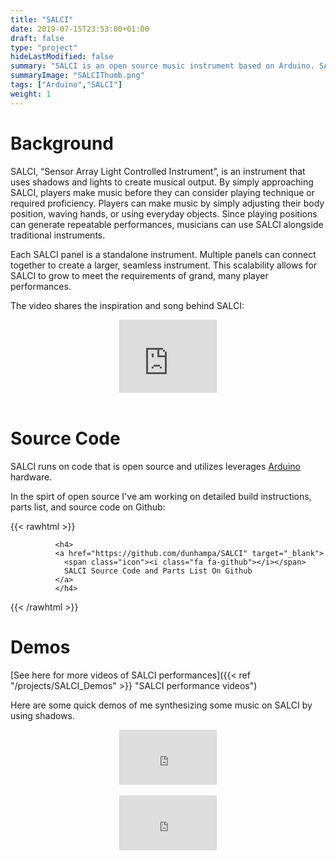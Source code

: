 ```yaml
---
title: "SALCI"
date: 2019-07-15T23:53:00+01:00
draft: false
type: "project"
hideLastModified: false
summary: "SALCI is an open source music instrument based on Arduino. SALCI uses a light sensor array to generate music.  A person may intentionally manipulate the light, creating shadows, to play the instrument"
summaryImage: "SALCIThumb.png"
tags: ["Arduino","SALCI"]
weight: 1
---
```


# Background

SALCI, “Sensor Array Light Controlled Instrument”, is an instrument that uses shadows and lights to create musical output.  By simply approaching SALCI, players make music before they can consider playing technique or required proficiency. Players can make music by simply adjusting their body position, waving hands, or using everyday objects. Since playing positions can generate repeatable performances, musicians can use SALCI alongside traditional instruments.

Each SALCI panel is a standalone instrument. Multiple panels can connect together to create a larger, seamless instrument.  This scalability allows for SALCI to grow to meet the requirements of grand, many player performances.

The video shares the inspiration and song behind SALCI:

<div class="columns">
<div class="column is-3"></div>
<div class="column is-6">
<div style="position:relative;padding-top:75%;">
  <iframe src="https://www.youtube.com/embed/Gn-lmbWQ67U" frameborder="0" allowfullscreen
    style="position:absolute;top:0;left:0;width:100%;height:100%;"></iframe>
</div>

<div>&nbsp</div>

</div>

<div class="column is-3"></div>
</div>


# Source Code

SALCI runs on code that is open source and utilizes leverages [Arduino](http://arduino.cc) hardware.

In the spirt of open source I've am working on detailed build instructions, parts list, and source code on Github:

{{< rawhtml >}}
            
              <h4>
              <a href="https://github.com/dunhampa/SALCI" target="_blank">
                <span class="icon"><i class="fa fa-github"></i></span>
                SALCI Source Code and Parts List On Github
              </a>
              </h4>
         

{{< /rawhtml >}}

# Demos 

[See here for more videos of SALCI performances]({{< ref "/projects/SALCI_Demos" >}} "SALCI performance videos")

Here are some quick demos of me synthesizing some music on SALCI by using shadows. 

<div class="columns">
<div class="column is-3"></div>
<div class="column is-6">
<div style="position:relative;padding-top:56.25%;">
  <iframe src="https://www.youtube.com/embed/x3eckIDz-VE" frameborder="0" allowfullscreen
    style="position:absolute;top:0;left:0;width:100%;height:100%;"></iframe>
</div>

<div>&nbsp</div>

</div>

<div class="column is-3"></div>
</div>




<div class="columns">
<div class="column is-3"></div>
<div class="column is-6">
<div style="position:relative;padding-top:56.25%;">
  <iframe src="https://www.youtube.com/embed/yWSs64QKAcg" frameborder="0" allowfullscreen
    style="position:absolute;top:0;left:0;width:100%;height:100%;"></iframe>
</div>

<div>&nbsp</div>

</div>

<div class="column is-3"></div>
</div>
